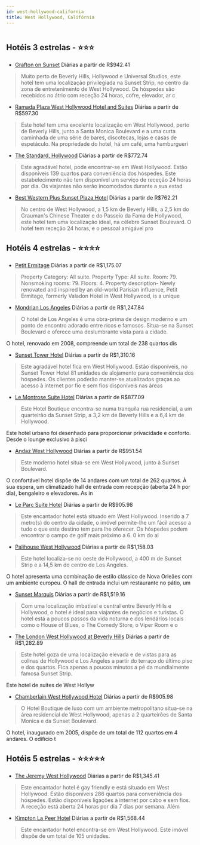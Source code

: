 ```yaml
---
id: west-hollywood-california
title: West Hollywood, Califórnia
---
```


<center><img src="http://www.hotelresb2b.com/images/hoteles/708956_foto_1.jpg" alt="" /></center>


## Hotéis 3 estrelas - ⭐️⭐️⭐️

-    [Grafton on Sunset](https://www.hurb.com/hoteis/west-hollywood/grafton-on-sunset-JNP-JP030773?cmp=18055) Diárias a partir de R$942.41
   > Muito perto de Beverly Hills, Hollywood e Universal Studios, este hotel tem uma localização privilegiada na Sunset Strip, no centro da zona de entretenimento de West Hollywood. Os hóspedes são recebidos no átrio com receção 24 horas, cofre, elevador, ar c
-    [Ramada Plaza West Hollywood Hotel and Suites](https://www.hurb.com/hoteis/west-hollywood/ramada-plaza-west-hollywood-hotel-and-suites-JNP-JP030737?cmp=18055) Diárias a partir de R$597.30
   > Este hotel tem uma excelente localização em West Hollywood, perto de Beverly Hills, junto a Santa Monica Boulevard e a uma curta caminhada de uma série de bares, discotecas, lojas e casas de espetáculo. Na propriedade do hotel, há um café, uma hamburgueri
-    [The Standard, Hollywood](https://www.hurb.com/hoteis/west-hollywood/the-standard-hollywood-JNP-JP182942?cmp=18055) Diárias a partir de R$772.74
   > Este agradável hotel, pode encontrar-se em West Hollywood. Estão disponíveis 139 quartos para conveniência dos hóspedes. Este estabelecimento não tem disponível um serviço de receção 24 horas por dia. Os viajantes não serão incomodados durante a sua estad
-    [Best Western Plus Sunset Plaza Hotel](https://www.hurb.com/hoteis/west-hollywood/best-western-plus-sunset-plaza-hotel-JNP-JP030991?cmp=18055) Diárias a partir de R$762.21
   > No centro de West Hollywood, a 1,5 km de Beverly Hills, a 2,5 km do Grauman&apos;s Chinese Theater e do Passeio da Fama de Hollywood, este hotel tem uma localização ideal, na célebre Sunset Boulevard. O hotel tem receção 24 horas, e o pessoal amigável pro

## Hotéis 4 estrelas - ⭐️⭐️⭐️⭐️

-    [Petit Ermitage](https://www.hurb.com/hoteis/west-hollywood/petit-ermitage-JNP-JP076658?cmp=18055) Diárias a partir de R$1,175.07
   > Property Category: All suite. Property Type: All suite. Room: 79. Nonsmoking rooms: 79. Floors: 4. Property description- Newly renovated and inspired by an old-world Parisian influence, Petit Ermitage, formerly Valadon Hotel in West Hollywood, is a unique
-    [Mondrian Los Angeles](https://www.hurb.com/hoteis/west-hollywood/mondrian-los-angeles-JNP-JP214510?cmp=18055) Diárias a partir de R$1,247.84
   > O hotel de Los Angeles é uma obra-prima de design moderno e um ponto de encontro adorado entre ricos e famosos. Situa-se na Sunset Boulevard e oferece uma deslumbrante vista para a cidade.

O hotel, renovado em 2008, compreende um total de 238 quartos dis
-    [Sunset Tower Hotel](https://www.hurb.com/hoteis/west-hollywood/sunset-tower-hotel-JNP-JP233255?cmp=18055) Diárias a partir de R$1,310.16
   > Este agradável hotel fica em West Hollywood. Estão disponíveis, no Sunset Tower Hotel 81 unidades de alojamento para conveniência dos hóspedes. Os clientes poderão manter-se atualizados graças ao acesso à internet por fio e sem fios disponíveis nas áreas 
-    [Le Montrose Suite Hotel](https://www.hurb.com/hoteis/west-hollywood/le-montrose-suite-hotel-JNP-JP148252?cmp=18055) Diárias a partir de R$877.09
   > Este Hotel Boutique encontra-se numa tranquila rua residencial, a um quarteirão da Sunset Strip, a 3,2 km de Beverly Hills e a 6,4 km de Hollywood.

Este hotel urbano foi desenhado para proporcionar privacidade e conforto. Desde o lounge exclusivo à pisci
-    [Andaz West Hollywood](https://www.hurb.com/hoteis/west-hollywood/andaz-west-hollywood-JNP-JP323821?cmp=18055) Diárias a partir de R$951.54
   > Este moderno hotel situa-se em West Hollywood, junto à Sunset Boulevard.

O confortável hotel dispõe de 14 andares com um total de 262 quartos. À sua espera, um climatizado hall de entrada com recepção (aberta 24 h por dia), bengaleiro e elevadores. As in
-    [Le Parc Suite Hotel](https://www.hurb.com/hoteis/west-hollywood/le-parc-suite-hotel-JNP-JP975962?cmp=18055) Diárias a partir de R$905.98
   > Este encantador hotel está situado em West Hollywood. Inserido a 7 metro(s) do centro da cidade, o imóvel permite-lhe um fácil acesso a tudo o que este destino tem para lhe oferecer. Os hóspedes podem encontrar o campo de golf mais próximo a 6. 0 km do al
-    [Palihouse West Hollywood](https://www.hurb.com/hoteis/west-hollywood/palihouse-west-hollywood-JNP-JP783479?cmp=18055) Diárias a partir de R$1,158.03
   > Este hotel localiza-se no oeste de Hollywood, a 400 m de Sunset Strip e a 14,5 km do centro de Los Angeles.

O hotel apresenta uma combinação de estilo clássico de Nova Orleães com um ambiente europeu. O hall de entrada inclui um restaurante no pátio, um 
-    [Sunset Marquis](https://www.hurb.com/hoteis/west-hollywood/sunset-marquis-JNP-JP089847?cmp=18055) Diárias a partir de R$1,519.16
   > Com uma localização imbatível e central entre Beverly Hills e Hollywood, o hotel é ideal para viajantes de negócios e turistas. O hotel está a poucos passos da vida noturna e dos lendários locais como o House of Blues, o The Comedy Store, o Viper Room e o
-    [The London West Hollywood at Beverly Hills](https://www.hurb.com/hoteis/west-hollywood/the-london-west-hollywood-at-beverly-hills-JNP-JP030786?cmp=18055) Diárias a partir de R$1,282.89
   > Este hotel goza de uma localização elevada e de vistas para as colinas de Hollywood e Los Angeles a partir do terraço do último piso e dos quartos. Fica apenas a poucos minutos a pé da mundialmente famosa Sunset Strip.

Este hotel de suites de West Hollyw
-    [Chamberlain West Hollywood Hotel](https://www.hurb.com/hoteis/west-hollywood/chamberlain-west-hollywood-hotel-JNP-JP209617?cmp=18055) Diárias a partir de R$905.98
   > O Hotel Boutique de luxo com um ambiente metropolitano situa-se na área residencial de West Hollywood, apenas a 2 quarteirões de Santa Monica e da Sunset Boulevard.

O hotel, inaugurado em 2005, dispõe de um total de 112 quartos em 4 andares. O edifício t

## Hotéis 5 estrelas - ⭐️⭐️⭐️⭐️⭐️

-    [The Jeremy West Hollywood](https://www.hurb.com/hoteis/west-hollywood/the-jeremy-west-hollywood-JNP-JP01696K?cmp=18055) Diárias a partir de R$1,345.41
   > Este encantador hotel é gay friendly e está situado em West Hollywood. Estão disponíveis 286 quartos para conveniência dos hóspedes. Estão disponíveis ligações à internet por cabo e sem fios. A receção está aberta 24 horas por dia 7 dias por semana. Além 
-    [Kimpton La Peer Hotel](https://www.hurb.com/hoteis/west-hollywood/kimpton-la-peer-hotel-JNP-JP02717Q?cmp=18055) Diárias a partir de R$1,568.44
   > Este encantador hotel encontra-se em West Hollywood. Este imóvel dispõe de um total de 105 unidades. 
